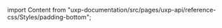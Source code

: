 
import Content from "uxp-documentation/src/pages/uxp-api/reference-css/Styles/padding-bottom";

<Content query="product=photoshop"/>
